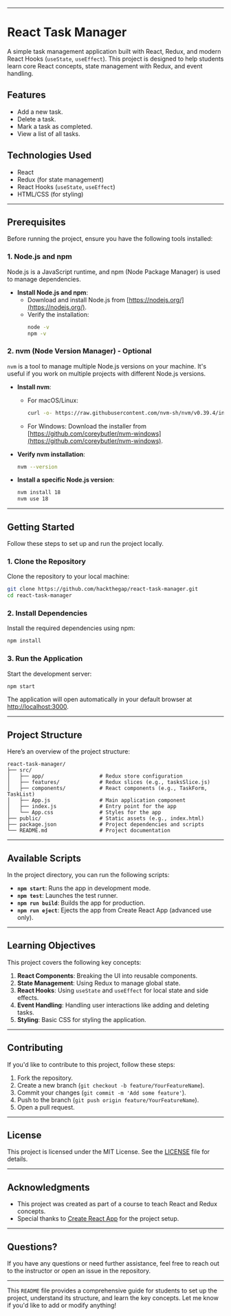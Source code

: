 
---

# React Task Manager

A simple task management application built with React, Redux, and modern React Hooks (`useState`, `useEffect`). This project is designed to help students learn core React concepts, state management with Redux, and event handling.

## Features

- Add a new task.
- Delete a task.
- Mark a task as completed.
- View a list of all tasks.

## Technologies Used

- React
- Redux (for state management)
- React Hooks (`useState`, `useEffect`)
- HTML/CSS (for styling)

---

## Prerequisites

Before running the project, ensure you have the following tools installed:

### 1. **Node.js and npm**

Node.js is a JavaScript runtime, and npm (Node Package Manager) is used to manage dependencies.

- **Install Node.js and npm**:
  - Download and install Node.js from [https://nodejs.org/](https://nodejs.org/).
  - Verify the installation:
    ```bash
    node -v
    npm -v
    ```

### 2. **nvm (Node Version Manager) - Optional**

`nvm` is a tool to manage multiple Node.js versions on your machine. It's useful if you work on multiple projects with different Node.js versions.

- **Install nvm**:
  - For macOS/Linux:
    ```bash
    curl -o- https://raw.githubusercontent.com/nvm-sh/nvm/v0.39.4/install.sh | bash
    ```
  - For Windows: Download the installer from [https://github.com/coreybutler/nvm-windows](https://github.com/coreybutler/nvm-windows).

- **Verify nvm installation**:
  ```bash
  nvm --version
  ```

- **Install a specific Node.js version**:
  ```bash
  nvm install 18
  nvm use 18
  ```

---

## Getting Started

Follow these steps to set up and run the project locally.

### 1. **Clone the Repository**

Clone the repository to your local machine:

```bash
git clone https://github.com/hackthegap/react-task-manager.git
cd react-task-manager
```

### 2. **Install Dependencies**

Install the required dependencies using npm:

```bash
npm install
```

### 3. **Run the Application**

Start the development server:

```bash
npm start
```

The application will open automatically in your default browser at [http://localhost:3000](http://localhost:3000).

---

## Project Structure

Here’s an overview of the project structure:

```
react-task-manager/
├── src/
│   ├── app/                  # Redux store configuration
│   ├── features/             # Redux slices (e.g., tasksSlice.js)
│   ├── components/           # React components (e.g., TaskForm, TaskList)
│   ├── App.js                # Main application component
│   ├── index.js              # Entry point for the app
│   └── App.css               # Styles for the app
├── public/                   # Static assets (e.g., index.html)
├── package.json              # Project dependencies and scripts
└── README.md                 # Project documentation
```

---

## Available Scripts

In the project directory, you can run the following scripts:

- **`npm start`**: Runs the app in development mode.
- **`npm test`**: Launches the test runner.
- **`npm run build`**: Builds the app for production.
- **`npm run eject`**: Ejects the app from Create React App (advanced use only).

---

## Learning Objectives

This project covers the following key concepts:

1. **React Components**: Breaking the UI into reusable components.
2. **State Management**: Using Redux to manage global state.
3. **React Hooks**: Using `useState` and `useEffect` for local state and side effects.
4. **Event Handling**: Handling user interactions like adding and deleting tasks.
5. **Styling**: Basic CSS for styling the application.

---

## Contributing

If you'd like to contribute to this project, follow these steps:

1. Fork the repository.
2. Create a new branch (`git checkout -b feature/YourFeatureName`).
3. Commit your changes (`git commit -m 'Add some feature'`).
4. Push to the branch (`git push origin feature/YourFeatureName`).
5. Open a pull request.

---

## License

This project is licensed under the MIT License. See the [LICENSE](LICENSE) file for details.

---

## Acknowledgments

- This project was created as part of a course to teach React and Redux concepts.
- Special thanks to [Create React App](https://create-react-app.dev/) for the project setup.

---

## Questions?

If you have any questions or need further assistance, feel free to reach out to the instructor or open an issue in the repository.

---

This `README` file provides a comprehensive guide for students to set up the project, understand its structure, and learn the key concepts. Let me know if you'd like to add or modify anything!